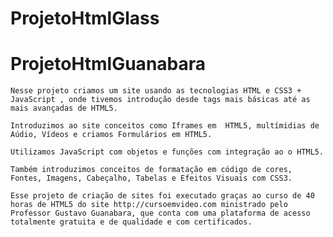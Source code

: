 # ProjetoHtmlGlass

# ProjetoHtmlGuanabara

    Nesse projeto criamos um site usando as tecnologias HTML e CSS3 + JavaScript , onde tivemos introdução desde tags mais básicas até as mais avançadas de HTML5. 
        
    Introduzimos ao site conceitos como Iframes em  HTML5, multímidias de Aúdio, Vídeos e criamos Formulários em HTML5.

    Utilizamos JavaScript com objetos e funções com integração ao o HTML5.

    Também introduzimos conceitos de formatação em código de cores, Fontes, Imagens, Cabeçalho, Tabelas e Efeitos Visuais com CSS3.

    Esse projeto de criação de sites foi executado graças ao curso de 40 horas de HTML5 do site http://cursoemvideo.com ministrado pelo Professor Gustavo Guanabara, que conta com uma plataforma de acesso totalmente gratuita e de qualidade e com certificados.



